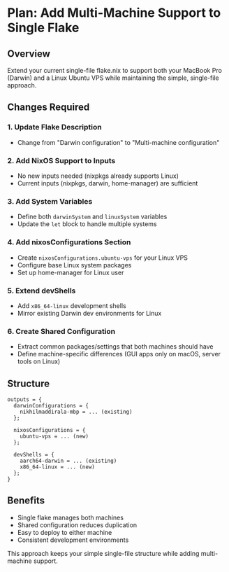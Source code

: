 # Plan: Add Multi-Machine Support to Single Flake

## Overview
Extend your current single-file flake.nix to support both your MacBook Pro (Darwin) and a Linux Ubuntu VPS while maintaining the simple, single-file approach.

## Changes Required

### 1. Update Flake Description
- Change from "Darwin configuration" to "Multi-machine configuration"

### 2. Add NixOS Support to Inputs
- No new inputs needed (nixpkgs already supports Linux)
- Current inputs (nixpkgs, darwin, home-manager) are sufficient

### 3. Add System Variables
- Define both `darwinSystem` and `linuxSystem` variables
- Update the `let` block to handle multiple systems

### 4. Add nixosConfigurations Section
- Create `nixosConfigurations.ubuntu-vps` for your Linux VPS
- Configure base Linux system packages
- Set up home-manager for Linux user

### 5. Extend devShells
- Add `x86_64-linux` development shells
- Mirror existing Darwin dev environments for Linux

### 6. Create Shared Configuration
- Extract common packages/settings that both machines should have
- Define machine-specific differences (GUI apps only on macOS, server tools on Linux)

## Structure
```
outputs = {
  darwinConfigurations = {
    nikhilmaddirala-mbp = ... (existing)
  };
  
  nixosConfigurations = {
    ubuntu-vps = ... (new)
  };
  
  devShells = {
    aarch64-darwin = ... (existing)
    x86_64-linux = ... (new)
  };
}
```

## Benefits
- Single flake manages both machines
- Shared configuration reduces duplication
- Easy to deploy to either machine
- Consistent development environments

This approach keeps your simple single-file structure while adding multi-machine support.